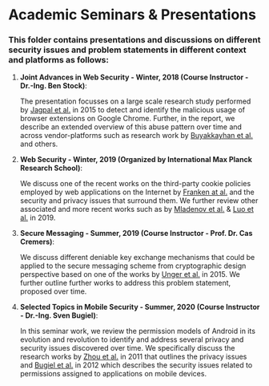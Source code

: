 # Academic Seminars & Presentations

### This folder contains presentations and discussions on different security issues and problem statements in different context and platforms as follows:

1. **Joint Advances in Web Security - Winter, 2018 (Course Instructor - Dr.-Ing. Ben Stock)**:

    The presentation focusses on a large scale research study performed by [Jagpal et al.](https://www.usenix.org/node/190985) in 2015 to detect and identify the malicious usage of browser extensions on Google Chrome. Further, in the report, we describe an extended overview of this abuse pattern over time and across vendor-platforms such as research work by [Buyakkayhan et al.](https://www.ndss-symposium.org/wp-content/uploads/2017/09/crossfire-analysis-firefox-extension-reuse-vulnerabilities.pdf) and others.

2. **Web Security - Winter, 2019 (Organized by International Max Planck Research School)**:

    We discuss one of the recent works on the third-party cookie policies employed by web applications on the Internet by [Franken at al.](https://www.usenix.org/node/217649) and the security and privacy issues that surround them. We further review other associated and more recent works such as by [Mladenov et al.](https://www.nds.ruhr-uni-bochum.de/media/ei/veroeffentlichungen/2019/06/28/PDF_Signature.pdf) & [Luo et al.](https://www.ndss-symposium.org/wp-content/uploads/2019/02/ndss2019_01A-4_Luo_paper.pdf) in 2019.

3. **Secure Messaging - Summer, 2019 (Course Instructor -  Prof. Dr. Cas Cremers)**:

    We discuss different deniable key exchange mechanisms that could be applied to the secure messaging scheme from cryptographic design perspective based on one of the works by [Unger et al.](https://www.cypherpunks.ca/~iang/pubs/dake-ccs15.pdf) in 2015. We further outline further works to address this problem statement, proposed over time.

4. **Selected Topics in Mobile Security - Summer, 2020 (Course Instructor -  Dr.-Ing. Sven Bugiel)**:

    In this seminar work, we review the permission models of Android in its evolution and revolution to identify and address several privacy and security issues discovered over time. We specifically discuss the research works by [Zhou et al.](https://www.researchgate.net/publication/221648256_Taming_Information-Stealing_Smartphone_Applications_on_Android) in 2011 that outlines the privacy issues and [Bugiel et al.](https://www.ndss-symposium.org/ndss2012/ndss-2012-programme/towards-taming-privilege-escalation-attacks-android/) in 2012 which describes the security issues related to permissions assigned to applications on mobile devices.
